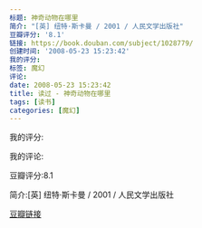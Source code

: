 ```yaml
---
标题: 神奇动物在哪里
简介: "[英] 纽特·斯卡曼 / 2001 / 人民文学出版社"
豆瓣评分: '8.1'
链接: https://book.douban.com/subject/1028779/
创建时间: '2008-05-23 15:23:42'
我的评分:
标签: 魔幻
评论:
date: 2008-05-23 15:23:42
title: 读过 - 神奇动物在哪里
tags: [读书]
categories: [魔幻]
---
```


我的评分:

我的评论:

豆瓣评分:8.1

简介:[英] 纽特·斯卡曼 / 2001 / 人民文学出版社

[豆瓣链接](https://book.douban.com/subject/1028779/)

